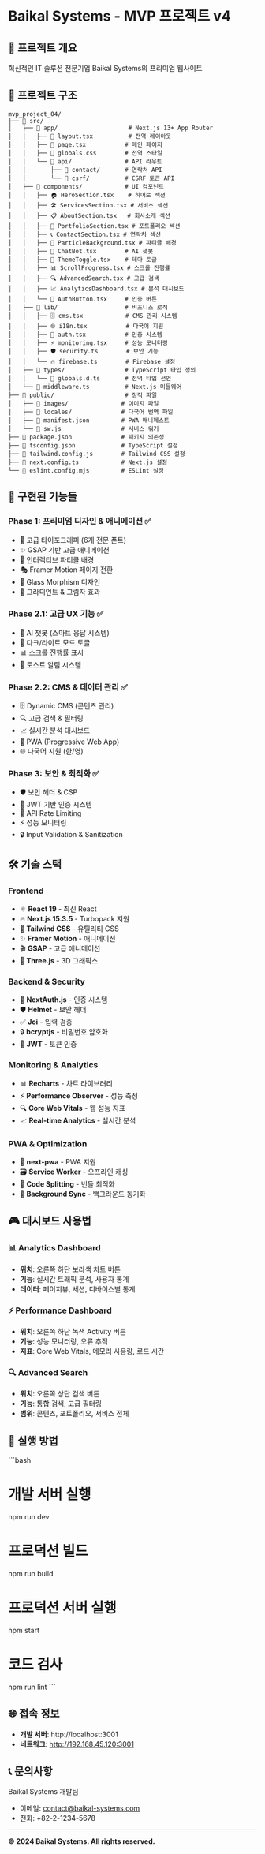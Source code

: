 # Baikal Systems - MVP 프로젝트 v4

## 🚀 프로젝트 개요
혁신적인 IT 솔루션 전문기업 Baikal Systems의 프리미엄 웹사이트

## 📂 프로젝트 구조

```
mvp_project_04/
├── 📁 src/
│   ├── 📁 app/                    # Next.js 13+ App Router
│   │   ├── 📄 layout.tsx          # 전역 레이아웃
│   │   ├── 📄 page.tsx           # 메인 페이지
│   │   ├── 📄 globals.css        # 전역 스타일
│   │   └── 📁 api/               # API 라우트
│   │       ├── 📁 contact/       # 연락처 API
│   │       └── 📁 csrf/          # CSRF 토큰 API
│   ├── 📁 components/            # UI 컴포넌트
│   │   ├── 🏠 HeroSection.tsx    # 히어로 섹션
│   │   ├── 🛠️ ServicesSection.tsx # 서비스 섹션
│   │   ├── 📋 AboutSection.tsx   # 회사소개 섹션
│   │   ├── 💼 PortfolioSection.tsx # 포트폴리오 섹션
│   │   ├── 📞 ContactSection.tsx # 연락처 섹션
│   │   ├── 🎨 ParticleBackground.tsx # 파티클 배경
│   │   ├── 🤖 ChatBot.tsx        # AI 챗봇
│   │   ├── 🌙 ThemeToggle.tsx    # 테마 토글
│   │   ├── 📊 ScrollProgress.tsx # 스크롤 진행률
│   │   ├── 🔍 AdvancedSearch.tsx # 고급 검색
│   │   ├── 📈 AnalyticsDashboard.tsx # 분석 대시보드
│   │   └── 🔐 AuthButton.tsx     # 인증 버튼
│   ├── 📁 lib/                   # 비즈니스 로직
│   │   ├── 🗄️ cms.tsx            # CMS 관리 시스템
│   │   ├── 🌐 i18n.tsx           # 다국어 지원
│   │   ├── 🔐 auth.tsx           # 인증 시스템
│   │   ├── ⚡ monitoring.tsx     # 성능 모니터링
│   │   ├── 🛡️ security.ts        # 보안 기능
│   │   └── 🔥 firebase.ts        # Firebase 설정
│   ├── 📁 types/                 # TypeScript 타입 정의
│   │   └── 📄 globals.d.ts       # 전역 타입 선언
│   └── 📄 middleware.ts          # Next.js 미들웨어
├── 📁 public/                    # 정적 파일
│   ├── 📁 images/               # 이미지 파일
│   ├── 📁 locales/              # 다국어 번역 파일
│   ├── 📄 manifest.json         # PWA 매니페스트
│   └── 📄 sw.js                 # 서비스 워커
├── 📄 package.json              # 패키지 의존성
├── 📄 tsconfig.json             # TypeScript 설정
├── 📄 tailwind.config.js        # Tailwind CSS 설정
├── 📄 next.config.ts            # Next.js 설정
└── 📄 eslint.config.mjs         # ESLint 설정
```

## 🎯 구현된 기능들

### Phase 1: 프리미엄 디자인 & 애니메이션 ✅
- 🎨 고급 타이포그래피 (6개 전문 폰트)
- ✨ GSAP 기반 고급 애니메이션
- 🌌 인터랙티브 파티클 배경
- 🎭 Framer Motion 페이지 전환
- 💎 Glass Morphism 디자인
- 🌈 그라디언트 & 그림자 효과

### Phase 2.1: 고급 UX 기능 ✅
- 🤖 AI 챗봇 (스마트 응답 시스템)
- 🌙 다크/라이트 모드 토글
- 📊 스크롤 진행률 표시
- 🔔 토스트 알림 시스템

### Phase 2.2: CMS & 데이터 관리 ✅
- 🗄️ Dynamic CMS (콘텐츠 관리)
- 🔍 고급 검색 & 필터링
- 📈 실시간 분석 대시보드
- 📱 PWA (Progressive Web App)
- 🌐 다국어 지원 (한/영)

### Phase 3: 보안 & 최적화 ✅
- 🛡️ 보안 헤더 & CSP
- 🔐 JWT 기반 인증 시스템
- 🚦 API Rate Limiting
- ⚡ 성능 모니터링
- 🔒 Input Validation & Sanitization

## 🛠️ 기술 스택

### Frontend
- ⚛️ **React 19** - 최신 React
- 🔥 **Next.js 15.3.5** - Turbopack 지원
- 🎨 **Tailwind CSS** - 유틸리티 CSS
- ✨ **Framer Motion** - 애니메이션
- 🎬 **GSAP** - 고급 애니메이션
- 🌌 **Three.js** - 3D 그래픽스

### Backend & Security
- 🔐 **NextAuth.js** - 인증 시스템
- 🛡️ **Helmet** - 보안 헤더
- ✅ **Joi** - 입력 검증
- 🔒 **bcryptjs** - 비밀번호 암호화
- 🎫 **JWT** - 토큰 인증

### Monitoring & Analytics
- 📊 **Recharts** - 차트 라이브러리
- ⚡ **Performance Observer** - 성능 측정
- 🔍 **Core Web Vitals** - 웹 성능 지표
- 📈 **Real-time Analytics** - 실시간 분석

### PWA & Optimization
- 📱 **next-pwa** - PWA 지원
- 🗃️ **Service Worker** - 오프라인 캐싱
- 🚀 **Code Splitting** - 번들 최적화
- 🔄 **Background Sync** - 백그라운드 동기화

## 🎮 대시보드 사용법

### 📊 Analytics Dashboard
- **위치**: 오른쪽 하단 보라색 차트 버튼
- **기능**: 실시간 트래픽 분석, 사용자 통계
- **데이터**: 페이지뷰, 세션, 디바이스별 통계

### ⚡ Performance Dashboard
- **위치**: 오른쪽 하단 녹색 Activity 버튼
- **기능**: 성능 모니터링, 오류 추적
- **지표**: Core Web Vitals, 메모리 사용량, 로드 시간

### 🔍 Advanced Search
- **위치**: 오른쪽 상단 검색 버튼
- **기능**: 통합 검색, 고급 필터링
- **범위**: 콘텐츠, 포트폴리오, 서비스 전체

## 🚀 실행 방법

\`\`\`bash
# 개발 서버 실행
npm run dev

# 프로덕션 빌드
npm run build

# 프로덕션 서버 실행
npm start

# 코드 검사
npm run lint
\`\`\`

## 🌐 접속 정보
- **개발 서버**: http://localhost:3001
- **네트워크**: http://192.168.45.120:3001

## 📞 문의사항
Baikal Systems 개발팀
- 이메일: contact@baikal-systems.com
- 전화: +82-2-1234-5678

---
**© 2024 Baikal Systems. All rights reserved.**